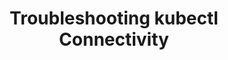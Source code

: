 ---
reviewers:
# Should be added by an experienced contributor
title: "Troubleshooting kubectl Connectivity"
content_type: task
weight: #<please add>
---